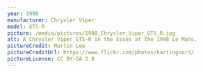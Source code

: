 ```yaml
---
year: 1998
manufacturer: Chrysler Viper
model: GTS-R
picture: /media/pictures/1998_Chrysler_Viper_GTS_R.jpg
alt: A Chrysler Viper GTS-R in the Esses at the 1998 Le Mans.
pictureCredit: Martin Lee
pictureCreditUrl: https://www.flickr.com/photos/kartingnord/
pictureLicense: CC BY-SA 2.0
---
```

